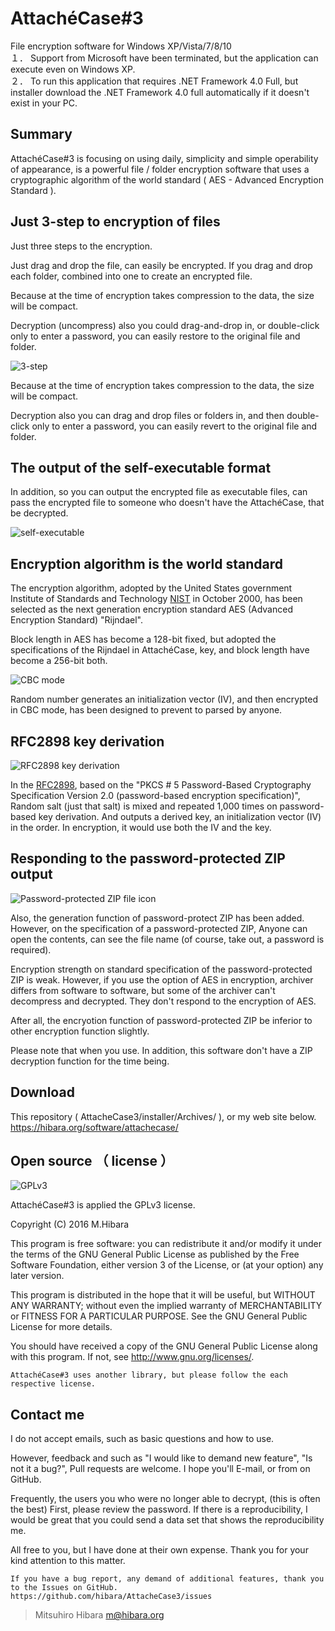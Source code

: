 # AttachéCase#3
File encryption software for Windows XP/Vista/7/8/10   
１． Support from Microsoft have been terminated, but the application can execute even on Windows XP.   
２． To run this application that requires .NET Framework 4.0 Full, but installer download the .NET Framework 4.0 full automatically if it doesn't exist in your PC.

## Summary
AttachéCase#3 is focusing on using daily, simplicity and simple operability of appearance, is a powerful file / folder encryption software that uses a cryptographic algorithm of the world standard ( AES - Advanced Encryption Standard ).

## Just 3-step to encryption of files
Just three steps to the encryption.

Just drag and drop the file, can easily be encrypted. If you drag and drop each folder, combined into one to create an encrypted file.

Because at the time of encryption takes compression to the data, the size will be compact.

Decryption (uncompress) also you could drag-and-drop in, or double-click only to enter a password, you can easily restore to the original file and folder.

![3-step](./image/readme/3-step.png)

Because at the time of encryption takes compression to the data, the size will be compact.

Decryption also you can drag and drop files or folders in, and then double-click only to enter a password, you can easily revert to the original file and folder.

## The output of the self-executable format

In addition, so you can output the encrypted file as executable files, can pass the encrypted file to someone who doesn't have the AttachéCase, that be decrypted.

![self-executable](./image/readme/exe-out.png)

## Encryption algorithm is the world standard

The encryption algorithm, adopted by the United States government Institute of Standards and Technology [NIST](https://www.nist.gov/) in October 2000, has been selected as the next generation encryption standard AES (Advanced Encryption Standard) "Rijndael".

Block length in AES has become a 128-bit fixed, but adopted the specifications of the Rijndael in AttachéCase, key, and block length have become a 256-bit both.

![CBC mode](./image/readme/cbc-mode.png)

Random number generates an initialization vector (IV), and then encrypted in CBC mode, has been designed to prevent to parsed by anyone.

## RFC2898 key derivation

![RFC2898 key derivation](./image/readme/rfc2898-derive-bytes.png)

In the [RFC2898](https://tools.ietf.org/html/rfc2898), based on the "PKCS # 5 Password-Based Cryptography Specification Version 2.0 (password-based encryption specification)", Random salt (just that salt) is mixed and repeated 1,000 times on password-based key derivation. And outputs a derived key, an initialization vector (IV) in the order. In encryption, it would use both the IV and the key.

## Responding to the password-protected ZIP output

![Password-protected ZIP file icon](./image/readme/password_zip_icon.png)

Also, the generation function of password-protect ZIP has been added. However, on the specification of a password-protected ZIP, Anyone can open the contents, can see the file name (of course, take out, a password is required).

Encryption strength on standard specification of the password-protected ZIP is weak. However, if you use the option of AES in encryption, archiver differs from software to software, but some of the archiver can't decompress and decrypted. They don't respond to the encryption of AES.

After all, the encryotion function of password-protected ZIP be inferior to other encryption function slightly.

Please note that when you use. In addition, this software don't have a ZIP decryption function for the time being.

## Download

This repository ( AttacheCase3/installer/Archives/ ), or my web site below.   
https://hibara.org/software/attachecase/

## Open source （ license ）

![GPLv3](./image/readme/gplv3-127x51.png)

AttachéCase#3 is applied the GPLv3 license.

Copyright (C) 2016 M.Hibara

This program is free software: you can redistribute it and/or modify it under the terms of the GNU General Public License as published by the Free Software Foundation, either version 3 of the License, or (at your option) any later version.

This program is distributed in the hope that it will be useful, but WITHOUT ANY WARRANTY; without even the implied warranty of MERCHANTABILITY or FITNESS FOR A PARTICULAR PURPOSE. See the GNU General Public License for more details.

You should have received a copy of the GNU General Public License along with this program. If not, see <http://www.gnu.org/licenses/>.

    AttachéCase#3 uses another library, but please follow the each respective license.

## Contact me
I do not accept emails, such as basic questions and how to use.

However, feedback and such as "I would like to demand new feature", "Is not it a bug?", Pull requests are welcome. I hope you'll E-mail, or from on GitHub.

Frequently, the users you who were no longer able to decrypt, (this is often the best) First, please review the password. If there is a reproducibility, I would be great that you could send a data set that shows the reproducibility me.

All free to you, but I have done at their own expense. Thank you for your kind attention to this matter.

    If you have a bug report, any demand of additional features, thank you to the Issues on GitHub.
    https://github.com/hibara/AttacheCase3/issues

> Mitsuhiro Hibara
> m@hibara.org

